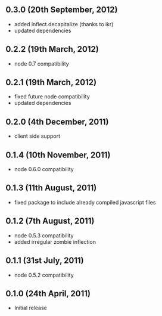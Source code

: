 ## 0.3.0 (20th September, 2012)

  * added inflect.decapitalize (thanks to ikr)
  * updated dependencies

## 0.2.2 (19th March, 2012)

  * node 0.7 compatibility

## 0.2.1 (19th March, 2012)

  * fixed future node compatibility
  * updated dependencies

## 0.2.0 (4th December, 2011)

  * client side support

## 0.1.4 (10th November, 2011)

  * node 0.6.0 compatibility

## 0.1.3 (11th August, 2011)

  * fixed package to include already compiled javascript files

## 0.1.2 (7th August, 2011)

  * node 0.5.3 compatibility
  * added irregular zombie inflection

## 0.1.1 (31st July, 2011)

  * node 0.5.2 compatibility

## 0.1.0 (24th April, 2011)

  * Initial release
